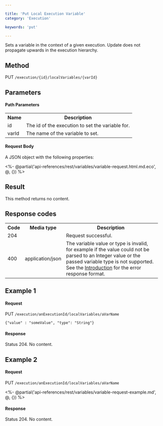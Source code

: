 ```yaml
---

title: 'Put Local Execution Variable'
category: 'Execution'

keywords: 'put'

---
```



Sets a variable in the context of a given execution. Update does not propagate upwards in the execution hierarchy.


Method
------

PUT `/execution/{id}/localVariables/{varId}`


Parameters
----------
  
#### Path Parameters

<table class="table table-striped">
  <tr>
    <th>Name</th>
    <th>Description</th>
  </tr>
  <tr>
    <td>id</td>
    <td>The id of the execution to set the variable for.</td>
  </tr>
  <tr>
    <td>varId</td>
    <td>The name of the variable to set.</td>
  </tr>
</table>

#### Request Body

A JSON object with the following properties:

<%- @partial('api-references/rest/variables/variable-request.html.md.eco', @, {}) %>


Result
------

This method returns no content.

  
Response codes
--------------  

<table class="table table-striped">
  <tr>
    <th>Code</th>
    <th>Media type</th>
    <th>Description</th>
  </tr>
  <tr>
    <td>204</td>
    <td></td>
    <td>Request successful.</td>
  </tr>
  <tr>
    <td>400</td>
    <td>application/json</td>
    <td>The variable value or type is invalid, for example if the value could not be parsed to an Integer value or the passed variable type is not supported. See the <a href="ref:#overview-introduction">Introduction</a> for the error response format.</td>
  </tr>      
</table>

Example 1
---------

#### Request

PUT `/execution/anExecutionId/localVariables/aVarName`
  
    {"value" : "someValue", "type": "String"}
     
#### Response
    
Status 204. No content.

Example 2
---------

#### Request

PUT `/execution/anExecutionId/localVariables/aVarName`
  
<%- @partial('api-references/rest/variables/variable-request-example.md', @, {}) %>
     
#### Response
    
Status 204. No content.